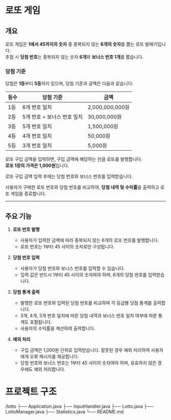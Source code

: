 # 로또 게임

## 개요
로또 게임은 **1에서 45까지의 숫자** 중 중복되지 않는 **6개의 숫자**를 뽑는 로또 발매기입니다.  
추첨 시 **당첨 번호**는 중복되지 않는 숫자 **6개**와 **보너스 번호 1개**를 뽑습니다.

### 당첨 기준
당첨은 **1등**부터 **5등**까지 있으며, 당첨 기준과 금액은 다음과 같습니다:

| 등수  | 당첨 기준                       | 금액                   |
|-------|---------------------------------|-----------------------|
| 1등   | 6개 번호 일치                  | 2,000,000,000원       |
| 2등   | 5개 번호 + 보너스 번호 일치    | 30,000,000원          |
| 3등   | 5개 번호 일치                  | 1,500,000원           |
| 4등   | 4개 번호 일치                  | 50,000원              |
| 5등   | 3개 번호 일치                  | 5,000원               |

로또 구입 금액을 입력하면, 구입 금액에 해당하는 만큼 로또를 발행합니다.  
**로또 1장의 가격은 1,000원**입니다.

로또 구입 금액 입력 후에는 당첨 번호와 보너스 번호를 입력받습니다.

사용자가 구매한 로또 번호와 당첨 번호를 비교하여, **당첨 내역 및 수익률**을 출력하고 로또 게임을 종료합니다.

---


## 주요 기능
1. **로또 번호 발행**
    - 사용자가 입력한 금액에 따라 중복되지 않는 6개의 로또 번호를 발행합니다.
    - 로또 번호는 1부터 45 사이의 숫자로만 구성됩니다.

2. **당첨 번호 입력**
    - 사용자가 당첨 번호와 보너스 번호를 입력할 수 있습니다.
    - 입력 값은 반드시 1부터 45 사이의 숫자여야 하며, 6개의 당첨 번호를 입력받습니다.

3. **당첨 통계 출력**
    - 발행한 로또 번호와 입력된 당첨 번호를 비교하여 각 등급별 당첨 통계를 출력합니다.
    - 3개, 4개, 5개 번호 일치에 따른 당첨 내역과 보너스 번호 일치 여부에 따른 통계도 포함됩니다.
    - 사용자의 수익률을 계산하여 출력합니다.

4. **예외 처리**
    - 구입 금액은 1,000원 단위로 입력받습니다. 잘못된 경우 예외 처리하여 사용자에게 오류 메시지를 제공합니다.
    - 당첨 번호와 보너스 번호는 1부터 45 사이의 숫자여야 하며, 유효하지 않은 경우에도 예외 처리합니다.


# 프로젝트 구조
/lotto ├── Application.java ├── InputHandler.java ├── Lotto.java ├── LottoManager.java ├── Statistics.java └── README.md
